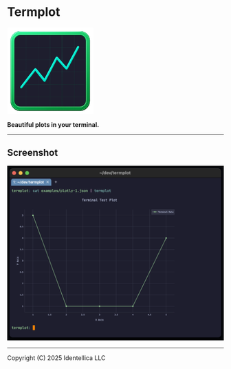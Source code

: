 # Termplot

<img src="raw-icons/termplot-2.png" width="200" height="200" alt="termplot logo">

**Beautiful plots in your terminal.**

---

## Screenshot

<img src="raw-images/screenshot.png" width="600" alt="termplot demo">

---

Copyright (C) 2025 Identellica LLC
